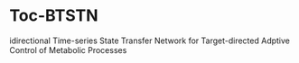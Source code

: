 # Toc-BTSTN
idirectional Time-series State Transfer Network for Target-directed Adptive Control of Metabolic Processes
